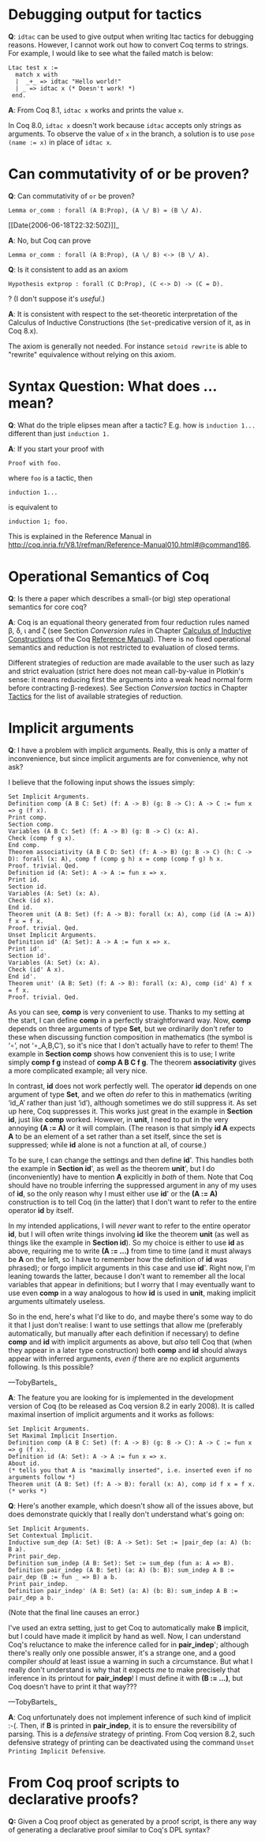 Debugging output for tactics
============================

**Q**: `idtac` can be used to give output when writing ltac tactics for debugging reasons. However, I cannot work out how to convert Coq terms to strings. For example, I would like to see what the failed match is below:

```coq
Ltac test x :=
  match x with
  |  _+_ => idtac "Hello world!"
  | _ => idtac x (* Doesn't work! *)
 end.
```

**A**: From Coq 8.1, `idtac x` works and prints the value `x`.

In Coq 8.0, `idtac x` doesn't work because `idtac` accepts only strings as arguments. To observe the value of `x` in the branch, a solution is to use `pose (name := x)` in place of `idtac x`.

Can commutativity of or be proven?
==================================

**Q**: Can commutativity of `or` be proven?

```coq
Lemma or_comm : forall (A B:Prop), (A \/ B) = (B \/ A).
```

\[\[Date(2006-06-18T22:32:50Z)\]\]\_

**A**: No, but Coq can prove

```coq
Lemma or_comm : forall (A B:Prop), (A \/ B) <-> (B \/ A).
```

**Q**: Is it consistent to add as an axiom

```coq
Hypothesis extprop : forall (C D:Prop), (C <-> D) -> (C = D).
```

? (I don't suppose it's *useful*.)

**A**: It is consistent with respect to the set-theoretic interpretation of the Calculus of Inductive Constructions (the `Set`-predicative version of it, as in Coq 8.x).

The axiom is generally not needed. For instance `setoid rewrite` is able to "rewrite" equivalence without relying on this axiom.

Syntax Question: What does ... mean?
====================================

**Q**: What do the triple elipses mean after a tactic? E.g. how is `induction 1...` different than just `induction 1.`

**A**: If you start your proof with

```coq
Proof with foo.
```

where `foo` is a tactic, then

```coq
induction 1...
```

is equivalent to

```coq
induction 1; foo.
```

This is explained in the Reference Manual in <http://coq.inria.fr/V8.1/refman/Reference-Manual010.html#@command186>.

Operational Semantics of Coq
============================

**Q**: Is there a paper which describes a small-(or big) step operational semantics for core coq?

**A**: Coq is an equational theory generated from four reduction rules named β, δ, ι and ζ (see Section *Conversion rules* in Chapter [Calculus of Inductive Constructions](http://coq.inria.fr/doc/Reference-Manual006.html) of the Coq [Reference Manual](http://coq.inria.fr/doc/index.html)). There is no fixed operational semantics and reduction is not restricted to evaluation of closed terms.

Different strategies of reduction are made available to the user such as lazy and strict evaluation (strict here does not mean call-by-value in Plotkin's sense: it means reducing first the arguments into a weak head normal form before contracting β-redexes). See Section *Conversion tactics* in Chapter [Tactics](http://coq.inria.fr/doc/Reference-Manual010.html) for the list of available strategies of reduction.

Implicit arguments
==================

**Q**: I have a problem with implicit arguments. Really, this is only a matter of inconvenience, but since implicit arguments are for convenience, why not ask?

I believe that the following input shows the issues simply:

```coq
Set Implicit Arguments.
Definition comp (A B C: Set) (f: A -> B) (g: B -> C): A -> C := fun x => g (f x).
Print comp.
Section comp.
Variables (A B C: Set) (f: A -> B) (g: B -> C) (x: A).
Check (comp f g x).
End comp.
Theorem associativity (A B C D: Set) (f: A -> B) (g: B -> C) (h: C -> D): forall (x: A), comp f (comp g h) x = comp (comp f g) h x.
Proof. trivial. Qed.
Definition id (A: Set): A -> A := fun x => x.
Print id.
Section id.
Variables (A: Set) (x: A).
Check (id x).
End id.
Theorem unit (A B: Set) (f: A -> B): forall (x: A), comp (id (A := A)) f x = f x.
Proof. trivial. Qed.
Unset Implicit Arguments.
Definition id' (A: Set): A -> A := fun x => x.
Print id'.
Section id'.
Variables (A: Set) (x: A).
Check (id' A x).
End id'.
Theorem unit' (A B: Set) (f: A -> B): forall (x: A), comp (id' A) f x = f x.
Proof. trivial. Qed.
```

As you can see, **comp** is very convenient to use. Thanks to my setting at the start, I can define **comp** in a perfectly straightforward way. Now, **comp** depends on three arguments of type **Set**, but we ordinarily don't refer to these when discussing function composition in mathematics (the symbol is ‘∘’, not ‘∘\_A,B,C’), so it's nice that I don't actually have to refer to them! The example in **Section comp** shows how convenient this is to use; I write simply **comp f g** instead of **comp A B C f g**. The theorem **associativity** gives a more complicated example; all very nice.

In contrast, **id** does not work perfectly well. The operator **id** depends on one argument of type **Set**, and we often *do* refer to this in mathematics (writing ‘id\_A’ rather than just ‘id’), although sometimes we do still suppress it. As set up here, Coq suppresses it. This works just great in the example in **Section id**, just like **comp** worked. However, in **unit**, I need to put in the very annoying **(A := A)** or it will complain. (The reason is that simply **id A** expects **A** to be an element of a set rather than a set itself, since the set is suppressed; while **id** alone is not a function at all, of course.)

To be sure, I can change the settings and then define **id**'. This handles both the example in **Section id**', as well as the theorem **unit**', but I do (inconveniently) have to mention **A** explicitly in *both* of them. Note that Coq should have no trouble inferring the suppressed argument in any of my uses of **id**, so the only reason why I must either use **id**' or the **(A := A)** construction is to tell Coq (in the latter) that I don't want to refer to the entire operator **id** by itself.

In my intended applications, I will *never* want to refer to the entire operator **id**, but I will often write things involving **id** like the theorem **unit** (as well as things like the example in **Section id**). So my choice is either to use **id** as above, requiring me to write **(A := ...)** from time to time (and it must always be **A** on the left, so I have to remember how the definition of **id** was phrased); or forgo implicit arguments in this case and use **id**'. Right now, I'm leaning towards the latter, because I don't want to remember all the local variables that appear in definitions; but I worry that I may eventually want to use even **comp** in a way analogous to how **id** is used in **unit**, making implicit arguments ultimately useless.

So in the end, here's what I'd like to do, and maybe there's some way to do it that I just don't realise: I want to use settings that allow me (preferably automatically, but manually after each definition if necessary) to define **comp** and **id** with implicit arguments as above, but *also* tell Coq that (when they appear in a later type construction) both **comp** and **id** should always appear with inferred arguments, *even if* there are no explicit arguments following. Is this possible?

—TobyBartels\_

**A**: The feature you are looking for is implemented in the development version of Coq (to be released as Coq version 8.2 in early 2008). It is called maximal insertion of implicit arguments and it works as follows:

```coq
Set Implicit Arguments.
Set Maximal Implicit Insertion.
Definition comp (A B C: Set) (f: A -> B) (g: B -> C): A -> C := fun x => g (f x).
Definition id (A: Set): A -> A := fun x => x.
About id.
(* tells you that A is "maximally inserted", i.e. inserted even if no arguments follow *)
Theorem unit (A B: Set) (f: A -> B): forall (x: A), comp id f x = f x. (* works *)
```

**Q**: Here's another example, which doesn't show all of the issues above, but does demonstrate quickly that I really don't understand what's going on:

```coq
Set Implicit Arguments.
Set Contextual Implicit.
Inductive sum_dep (A: Set) (B: A -> Set): Set := |pair_dep (a: A) (b: B a).
Print pair_dep.
Definition sum_indep (A B: Set): Set := sum_dep (fun a: A => B).
Definition pair_indep (A B: Set) (a: A) (b: B): sum_indep A B := pair_dep (B := fun _ => B) a b.
Print pair_indep.
Definition pair_indep' (A B: Set) (a: A) (b: B): sum_indep A B := pair_dep a b.
```

(Note that the final line causes an error.)

I've used an extra setting, just to get Coq to automatically make **B** implicit, but I could have made it implicit by hand as well. Now, I can understand Coq's reluctance to make the inference called for in **pair\_indep**'; although there's really only one possible answer, it's a strange one, and a good compiler *should* at least issue a warning in such a circumstance. But what I really don't understand is why that it expects *me* to make precisely that inference in its printout for **pair\_indep**! I must define it with **(B := ...)**, but Coq doesn't have to print it that way???

—TobyBartels\_

**A**: Coq unfortunately does not implement inference of such kind of implicit :-(. Then, if **B** is printed in **pair\_indep**, it is to ensure the reversibility of parsing. This is a *defensive* strategy of printing. From Coq version 8.2, such defensive strategy of printing can be deactivated using the command `Unset Printing Implicit Defensive`.

From Coq proof scripts to declarative proofs?
=============================================

**Q:** Given a Coq proof object as generated by a proof script, is there any way of generating a declarative proof similar to Coq's DPL syntax?
